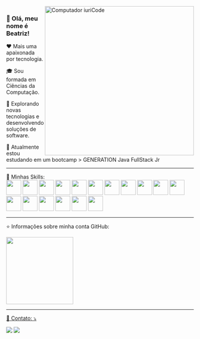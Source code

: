 
<img src="https://raw.githubusercontent.com/MicaelliMedeiros/micaellimedeiros/master/image/computer-illustration.png" min-width="400px" max-width="400px" width="400px" align="right" alt="Computador iuriCode">

<p align="left"> 
<h3>👋 Olá, meu nome é <strong>Beatriz!</strong></h3>
</p>
<p align="left">❤️ Mais uma apaixonada por tecnologia.</p>
<p align="left">🎓 Sou formada em Ciências da Computação.</p>
<p align="left">🤔 Explorando novas tecnologias e desenvolvendo soluções de software.</p>
<p align="left">🌱 Atualmente estou estudando em um bootcamp > GENERATION Java FullStack Jr</p>

----
</p>

<p align="left">
  🚀 Minhas Skills:
  <br>
  <code><img src="https://cdn.jsdelivr.net/gh/devicons/devicon/icons/git/git-original-wordmark.svg" width="40" height="40"/></code>
  <code><img src="https://cdn.jsdelivr.net/gh/devicons/devicon/icons/github/github-original-wordmark.svg" width="40" height="40"/></code>
  <code><img src="https://cdn.jsdelivr.net/gh/devicons/devicon/icons/php/php-plain.svg" width="40" height="40"/></code>
  <code><img src="https://cdn.jsdelivr.net/gh/devicons/devicon/icons/mysql/mysql-original-wordmark.svg" width="40" height="40"/></code>
  <code><img src="https://cdn.jsdelivr.net/gh/devicons/devicon/icons/bootstrap/bootstrap-original-wordmark.svg" width="40" height="40"/></code>
  <code><img src="https://cdn.jsdelivr.net/gh/devicons/devicon/icons/csharp/csharp-plain.svg" width="40" height="40"/></code>
  <code><img src="https://cdn.jsdelivr.net/gh/devicons/devicon/icons/css3/css3-plain-wordmark.svg" width="40" height="40"/></code>
  <code><img src="https://cdn.jsdelivr.net/gh/devicons/devicon/icons/filezilla/filezilla-plain.svg" width="40" height="40"/></code>
  <code><img src="https://cdn.jsdelivr.net/gh/devicons/devicon/icons/html5/html5-original-wordmark.svg" width="40" height="40"/></code>
  <code><img src="https://cdn.jsdelivr.net/gh/devicons/devicon/icons/java/java-original.svg" width="40" height="40"/></code>
  <code><img src="https://cdn.jsdelivr.net/gh/devicons/devicon/icons/php/php-original.svg" width="40" height="40"/></code>
  <code><img src="https://cdn.jsdelivr.net/gh/devicons/devicon/icons/react/react-original.svg" width="40" height="40"/></code>
  <code><img src="https://cdn.jsdelivr.net/gh/devicons/devicon/icons/spring/spring-original.svg" width="40" height="40"/></code>
  <code><img src="https://cdn.jsdelivr.net/gh/devicons/devicon/icons/trello/trello-plain.svg" width="40" height="40"/></code>
  <code><img src="https://cdn.jsdelivr.net/gh/devicons/devicon/icons/vscode/vscode-original.svg" width="40" height="40"/></code>
  <code><img src="https://cdn.jsdelivr.net/gh/devicons/devicon/icons/anaconda/anaconda-original-wordmark.svg" width="40" height="40"/></code>
  <code><img src="https://cdn.jsdelivr.net/gh/devicons/devicon/icons/python/python-original-wordmark.svg" width="40" height="40"/></code>
</p>

----

<p align="left">
⭐ Informações sobre minha conta GitHub:
<div>
<a href="https://github.com/beatrizangelita">
<img height="180em" src="https://github-readme-stats.vercel.app/api?username=beatrizangelita&show_icons=true&theme=dracula&include_all_commits=true&count_private=true"/>
</div>
</p>

----

<p align="left">
  💌 Contato: ⤵️
</p>

<p align="left">
  <a href="mailto:beatrizelzi@gmail.com" alt="Gmail">
  <img src="https://img.shields.io/badge/-Gmail-FF0000?style=flat-square&labelColor=FF0000&logo=gmail&logoColor=white&link=LINK-DO-SEU-EMAIL" /></a>

  <a href="https://www.linkedin.com/in/beatriz-angelita/" alt="Linkedin">
  <img src="https://img.shields.io/badge/-Linkedin-0e76a8?style=flat-square&logo=Linkedin&logoColor=white&link=LINK-DO-SEU-LINKEDIN" /></a>
